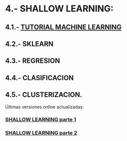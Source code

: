 # 4.- SHALLOW LEARNING: 

## 4.1.- [TUTORIAL MACHINE LEARNING](https://docs.google.com/document/d/1YrCu-qSm4viNmN5eQfOxw-pxNdy44dOQgdi-TF6wzTo)

## 4.2.- SKLEARN  

## 4.3.- REGRESION 

## 4.4.- CLASIFICACION 

## 4.5.- CLUSTERIZACION.


Últimas versiones online actualizadas:

### [SHALLOW LEARNING parte 1](https://colab.research.google.com/drive/1mPQWrFucxVYfdVBMFu2yFI8doT48yFNc)

### [SHALLOW LEARNING parte 2](https://colab.research.google.com/drive/1Sf1PSahnE42XimsG1kBwSAEnEMPup9lz)
